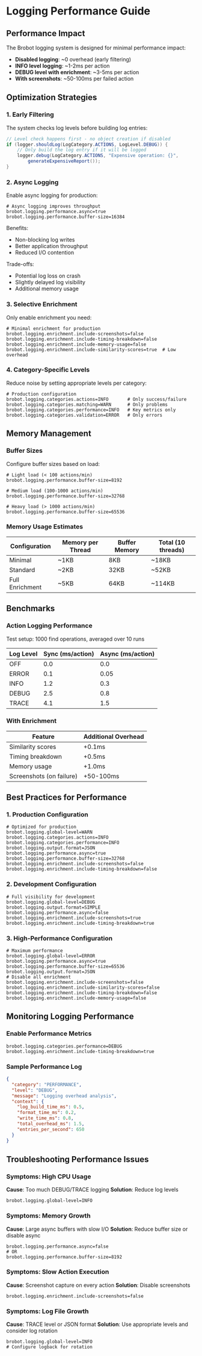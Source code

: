 # Logging Performance Guide

## Performance Impact

The Brobot logging system is designed for minimal performance impact:

- **Disabled logging**: ~0 overhead (early filtering)
- **INFO level logging**: ~1-2ms per action
- **DEBUG level with enrichment**: ~3-5ms per action
- **With screenshots**: ~50-100ms per failed action

## Optimization Strategies

### 1. Early Filtering

The system checks log levels before building log entries:

```java
// Level check happens first - no object creation if disabled
if (logger.shouldLog(LogCategory.ACTIONS, LogLevel.DEBUG)) {
    // Only build the log entry if it will be logged
    logger.debug(LogCategory.ACTIONS, "Expensive operation: {}",
        generateExpensiveReport());
}
```

### 2. Async Logging

Enable async logging for production:

```properties
# Async logging improves throughput
brobot.logging.performance.async=true
brobot.logging.performance.buffer-size=16384
```

Benefits:
- Non-blocking log writes
- Better application throughput
- Reduced I/O contention

Trade-offs:
- Potential log loss on crash
- Slightly delayed log visibility
- Additional memory usage

### 3. Selective Enrichment

Only enable enrichment you need:

```properties
# Minimal enrichment for production
brobot.logging.enrichment.include-screenshots=false
brobot.logging.enrichment.include-timing-breakdown=false
brobot.logging.enrichment.include-memory-usage=false
brobot.logging.enrichment.include-similarity-scores=true  # Low overhead
```

### 4. Category-Specific Levels

Reduce noise by setting appropriate levels per category:

```properties
# Production configuration
brobot.logging.categories.actions=INFO       # Only success/failure
brobot.logging.categories.matching=WARN      # Only problems
brobot.logging.categories.performance=INFO   # Key metrics only
brobot.logging.categories.validation=ERROR   # Only errors
```

## Memory Management

### Buffer Sizes

Configure buffer sizes based on load:

```properties
# Light load (< 100 actions/min)
brobot.logging.performance.buffer-size=8192

# Medium load (100-1000 actions/min)
brobot.logging.performance.buffer-size=32768

# Heavy load (> 1000 actions/min)
brobot.logging.performance.buffer-size=65536
```

### Memory Usage Estimates

| Configuration | Memory per Thread | Buffer Memory | Total (10 threads) |
|--------------|------------------|---------------|-------------------|
| Minimal | ~1KB | 8KB | ~18KB |
| Standard | ~2KB | 32KB | ~52KB |
| Full Enrichment | ~5KB | 64KB | ~114KB |

## Benchmarks

### Action Logging Performance

Test setup: 1000 find operations, averaged over 10 runs

| Log Level | Sync (ms/action) | Async (ms/action) |
|-----------|-----------------|-------------------|
| OFF | 0.0 | 0.0 |
| ERROR | 0.1 | 0.05 |
| INFO | 1.2 | 0.3 |
| DEBUG | 2.5 | 0.8 |
| TRACE | 4.1 | 1.5 |

### With Enrichment

| Feature | Additional Overhead |
|---------|-------------------|
| Similarity scores | +0.1ms |
| Timing breakdown | +0.5ms |
| Memory usage | +1.0ms |
| Screenshots (on failure) | +50-100ms |

## Best Practices for Performance

### 1. Production Configuration

```properties
# Optimized for production
brobot.logging.global-level=WARN
brobot.logging.categories.actions=INFO
brobot.logging.categories.performance=INFO
brobot.logging.output.format=JSON
brobot.logging.performance.async=true
brobot.logging.performance.buffer-size=32768
brobot.logging.enrichment.include-screenshots=false
brobot.logging.enrichment.include-timing-breakdown=false
```

### 2. Development Configuration

```properties
# Full visibility for development
brobot.logging.global-level=DEBUG
brobot.logging.output.format=SIMPLE
brobot.logging.performance.async=false
brobot.logging.enrichment.include-screenshots=true
brobot.logging.enrichment.include-timing-breakdown=true
```

### 3. High-Performance Configuration

```properties
# Maximum performance
brobot.logging.global-level=ERROR
brobot.logging.performance.async=true
brobot.logging.performance.buffer-size=65536
brobot.logging.output.format=JSON
# Disable all enrichment
brobot.logging.enrichment.include-screenshots=false
brobot.logging.enrichment.include-similarity-scores=false
brobot.logging.enrichment.include-timing-breakdown=false
brobot.logging.enrichment.include-memory-usage=false
```

## Monitoring Logging Performance

### Enable Performance Metrics

```properties
brobot.logging.categories.performance=DEBUG
brobot.logging.enrichment.include-timing-breakdown=true
```

### Sample Performance Log

```json
{
  "category": "PERFORMANCE",
  "level": "DEBUG",
  "message": "Logging overhead analysis",
  "context": {
    "log_build_time_ms": 0.5,
    "format_time_ms": 0.2,
    "write_time_ms": 0.8,
    "total_overhead_ms": 1.5,
    "entries_per_second": 650
  }
}
```

## Troubleshooting Performance Issues

### Symptoms: High CPU Usage

**Cause**: Too much DEBUG/TRACE logging
**Solution**: Reduce log levels
```properties
brobot.logging.global-level=INFO
```

### Symptoms: Memory Growth

**Cause**: Large async buffers with slow I/O
**Solution**: Reduce buffer size or disable async
```properties
brobot.logging.performance.async=false
# OR
brobot.logging.performance.buffer-size=8192
```

### Symptoms: Slow Action Execution

**Cause**: Screenshot capture on every action
**Solution**: Disable screenshots
```properties
brobot.logging.enrichment.include-screenshots=false
```

### Symptoms: Log File Growth

**Cause**: TRACE level or JSON format
**Solution**: Use appropriate levels and consider log rotation
```properties
brobot.logging.global-level=INFO
# Configure logback for rotation
```